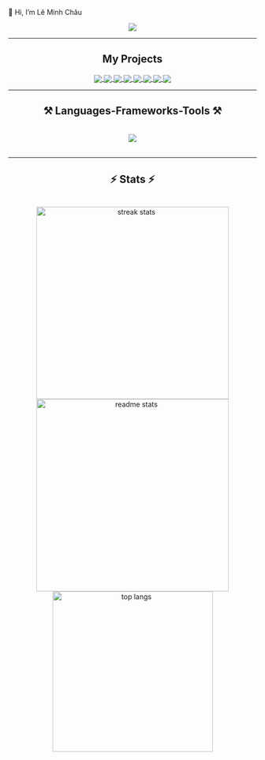 👋 Hi, I’m Lê Minh Châu



 
<div align="center"> 
  <a href="mailto:minhchaule4w@gmail.com">
    <img src="https://img.shields.io/badge/Gmail-333333?style=for-the-badge&logo=gmail&logoColor=red" />
  </a>
 
 <hr/>
<h2 align="center">My Projects</h2>

<a href="https://github.com/21020286LeMinhChau/HanoiMuseum_UIUX">
  <!-- Change the `github-readme-stats.anuraghazra1.vercel.app` to `github-readme-stats.vercel.app`  -->
  <img align="center" src="https://github-readme-stats.anuraghazra1.vercel.app/api/pin/?username=21020286LeMinhChau&repo=HanoiMuseum_UIUX&theme=cobalt" />
</a>    

<a href="https://github.com/21020286LeMinhChau/FitnessApp/">
  <!-- Change the `github-readme-stats.anuraghazra1.vercel.app` to `github-readme-stats.vercel.app`  -->
  <img align="center" src="https://github-readme-stats.anuraghazra1.vercel.app/api/pin/?username=21020286LeMinhChau&repo=FitnessApp&theme=synthwave" />
</a>    

<a href="https://github.com/21020286LeMinhChau/ooad-bid-system/">
  <!-- Change the `github-readme-stats.anuraghazra1.vercel.app` to `github-readme-stats.vercel.app`  -->
  <img align="center" src="https://github-readme-stats.anuraghazra1.vercel.app/api/pin/?username=21020286LeMinhChau&repo=ooad-bid-system&theme=radical" />
</a>    

<a href="https://github.com/21020286LeMinhChau/SheCodeHack2023/">
  <!-- Change the `github-readme-stats.anuraghazra1.vercel.app` to `github-readme-stats.vercel.app`  -->
  <img align="center" src="https://github-readme-stats.anuraghazra1.vercel.app/api/pin/?username=21020286LeMinhChau&repo=SheCodeHack2023&theme=merko" />
</a>    

<a href="https://github.com/21020286LeMinhChau/RoboconChallenge/">
  <!-- Change the `github-readme-stats.anuraghazra1.vercel.app` to `github-readme-stats.vercel.app`  -->
  <img align="center" src="https://github-readme-stats.anuraghazra1.vercel.app/api/pin/?username=21020286LeMinhChau&repo=RoboconChallenge&theme=gruvbox" />
</a>    

<a href="https://github.com/21020286LeMinhChau/ProjectDBMS/">
  <!-- Change the `github-readme-stats.anuraghazra1.vercel.app` to `github-readme-stats.vercel.app`  -->
  <img align="center" src="https://github-readme-stats.anuraghazra1.vercel.app/api/pin/?username=21020286LeMinhChau&repo=ProjectDBMS&theme=dark" />
</a>    

<a href="https://github.com/21020286LeMinhChau/slidingpuzzle/">
  <!-- Change the `github-readme-stats.anuraghazra1.vercel.app` to `github-readme-stats.vercel.app`  -->
  <img align="center" src="https://github-readme-stats.anuraghazra1.vercel.app/api/pin/?username=21020286LeMinhChau&repo=slidingpuzzle&theme=onedark" />
</a>    

<a href="https://github.com/21020286LeMinhChau/BTLDevWeb/">
  <!-- Change the `github-readme-stats.anuraghazra1.vercel.app` to `github-readme-stats.vercel.app`  -->
  <img align="center" src="https://github-readme-stats.anuraghazra1.vercel.app/api/pin/?username=21020286LeMinhChau&repo=BTLDevWeb&theme=dracula" />
</a> 

 <hr/>
 
<h2 align="center">⚒️ Languages-Frameworks-Tools ⚒️</h2>
<br/>
<div align="center">
    <img src="https://skillicons.dev/icons?i=python,java,html,css,js,react,angular,nextjs,nodejs,mysql,git,github,vscode,pytorch,tensorflow" />
</div>

<br/>
<hr/>



<h2 align="center">⚡ Stats ⚡</h2>
<br>
<div align=center>
  <img width=390 src="https://github-readme-streak-stats-salesp07.vercel.app/?user=21020286LeMinhChau&count_private=true&theme=react&border_radius=10" alt="streak stats"/>
  <img width=390 src="https://github-readme-stats-salesp07.vercel.app/api?username=21020286LeMinhChau&count_private=true&show_icons=true&theme=react&rank_icon=github&border_radius=10" alt="readme stats" />
  <br/>
  <img width=325 align="center" src="https://github-readme-stats-salesp07.vercel.app/api/top-langs/?username=21020286LeMinhChau&hide=HTML&langs_count=8&layout=compact&theme=react&border_radius=10&size_weight=0.5&count_weight=0.5&exclude_repo=github-readme-stats" alt="top langs" />
</div>

<br/><br/>
